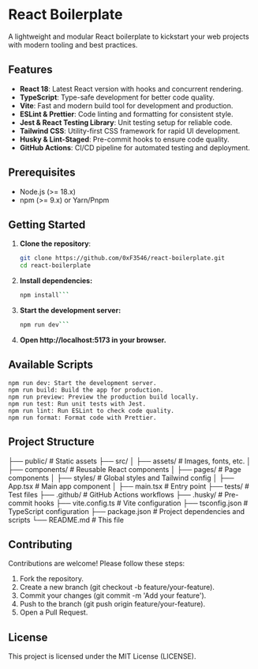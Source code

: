 # React Boilerplate

A lightweight and modular React boilerplate to kickstart your web projects with modern tooling and best practices.

## Features

- **React 18**: Latest React version with hooks and concurrent rendering.
- **TypeScript**: Type-safe development for better code quality.
- **Vite**: Fast and modern build tool for development and production.
- **ESLint & Prettier**: Code linting and formatting for consistent style.
- **Jest & React Testing Library**: Unit testing setup for reliable code.
- **Tailwind CSS**: Utility-first CSS framework for rapid UI development.
- **Husky & Lint-Staged**: Pre-commit hooks to ensure code quality.
- **GitHub Actions**: CI/CD pipeline for automated testing and deployment.

## Prerequisites

- Node.js (>= 18.x)
- npm (>= 9.x) or Yarn/Pnpm

## Getting Started

1. **Clone the repository**:
   ```bash
   git clone https://github.com/0xF3546/react-boilerplate.git
   cd react-boilerplate
2. **Install dependencies:**
    ```bash
    npm install```
3. **Start the development server:**
    ```bash
    npm run dev```
4. **Open http://localhost:5173 in your browser.**

## Available Scripts
    npm run dev: Start the development server.
    npm run build: Build the app for production.
    npm run preview: Preview the production build locally.
    npm run test: Run unit tests with Jest.
    npm run lint: Run ESLint to check code quality.
    npm run format: Format code with Prettier.
## Project Structure
├── public/                # Static assets
├── src/
│   ├── assets/            # Images, fonts, etc.
│   ├── components/        # Reusable React components
│   ├── pages/             # Page components
│   ├── styles/            # Global styles and Tailwind config
│   ├── App.tsx            # Main app component
│   ├── main.tsx           # Entry point
├── tests/                 # Test files
├── .github/               # GitHub Actions workflows
├── .husky/                # Pre-commit hooks
├── vite.config.ts         # Vite configuration
├── tsconfig.json          # TypeScript configuration
├── package.json           # Project dependencies and scripts
└── README.md              # This file

## Contributing
Contributions are welcome! Please follow these steps:
1. Fork the repository.
2. Create a new branch (git checkout -b feature/your-feature).
3. Commit your changes (git commit -m 'Add your feature').
4. Push to the branch (git push origin feature/your-feature).
5. Open a Pull Request.

## License
This project is licensed under the MIT License (LICENSE).